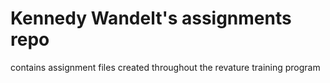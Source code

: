# Kennedy Wandelt's assignments repo

contains assignment files created throughout the revature training program
